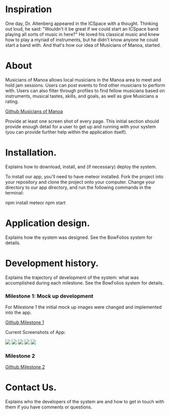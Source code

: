 # Inspiration

One day, Dr. Altenberg appeared in the ICSpace with a thought.  Thinking out loud, he said: "Wouldn't it be great if we could start an ICSpace band playing all sorts of music in here?"  He loved his classical music and knew how to play a myriad of instruments, but he didn't know anyone he could start a band with. And that's how our idea of Musicians of Manoa, started.

# About

Musicians of Manoa allows local musicians in the Manoa area to meet and hold jam sessions.  Users can post events to find other musicians to perform with.  Users can also filter through profiles to find fellow musicians based on instruments, musical tastes, skills, and goals, as well as give Musicians a rating.
 
 [Github Musicians of Manoa](https://github.com/musiciansofmanoa)
 
Provide at least one screen shot of every page. This initial section should provide enough detail for a user to get up and running with your system (you can provide further help within the application itself).

# Installation. 

Explains how to download, install, and (if necessary) deploy the system.

To install our app, you'll need to have meteor installed. Fork the project into your repository and clone the project onto your computer. Change your directory to our app directory, and run the following commands in the terminal: 

npm install
meteor npm start

# Application design. 

Explains how the system was designed. See the BowFolios system for details.

# Development history.

Explains the trajectory of development of the system: what was accomplished during each milestone. See the BowFolios system for details.

### Milestone 1: Mock up development

For Milestone 1 the initial mock up images were changed and implemented into the app. 

[Github Milestone 1](https://github.com/musiciansofmanoa/musiciansofmanoa/projects/2) 

Current Screenshots of App:

<img src="../images/Landing_image_1.jpg"> 

<img src="../images/Landing_image_2.jpg"> 

<img src="../images/signin_image.jpg"> 

<img src="../images/Profile_image.jpg"> 

<img src="../images/Browse_image.jpg"> 

### Milestone 2

[Github Milestone 2](https://github.com/musiciansofmanoa/musiciansofmanoa/projects/3)


# Contact Us. 

Explains who the developers of the system are and how to get in touch with them if you have comments or questions.
